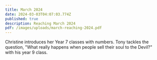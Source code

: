 ```yaml
---
title: March 2024
date: 2024-03-03T04:07:03.774Z
published: true
description: Reaching March 2024
pdf: /images/uploads/march-reaching-2024.pdf
---
```

Christine introduces her Year 7 classes with numbers. Tony tackles the question, "What really happens when people sell their soul to the Devil?" with his year 9 class.
